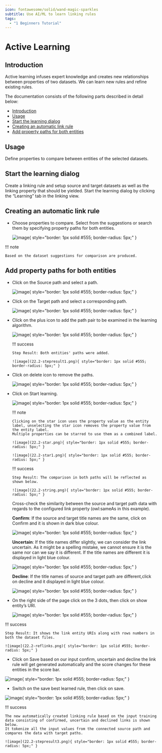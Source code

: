 ```yaml
---
icon: fontawesome/solid/wand-magic-sparkles
subtitle: Use AI/ML to learn linking rules
tags:
  - "1 Beginners Tutorial"
---
```


# Active Learning

## Introduction

Active learning infuses expert knowledge and creates new relationships between properties of two datasets. We can learn new rules and refine existing rules.

The documentation consists of the following parts described in detail below:

-   [Introduction](#introduction)
-   [Usage](#usage)
-   [Start the learning dialog](#start-the-learning-dialog)
-   [Creating an automatic link rule](#creating-an-automatic-link-rule)
-   [Add property paths for both entities](#add-property-paths-for-both-entities)

## Usage

Define properties to compare between entities of the selected datasets.

## Start the learning dialog

Create a linking rule and setup source and target datasets as well as the linking property that should be yielded.
Start the learning dialog by clicking the “Learning” tab in the linking view.

## Creating an automatic link rule

-   Choose properties to compare.
    Select from the suggestions or search them by specifying property paths for both entities.

    ![image](22.2-Suggestion.png){ style="border: 1px solid #555; border-radius: 5px;" }

!!! note

    Based on the dataset suggestions for comparison are produced.

## Add property paths for both entities

-   Click on the Source path and select a path.

    ![image](22.2-Sourcepath.png){ style="border: 1px solid #555; border-radius: 5px;" }

-   Click on the Target path and select a corresponding path.

    ![image](22.2-targetpath.png){ style="border: 1px solid #555; border-radius: 5px;" }

-   Click on the plus icon to add the path pair to be examined in the learning algorithm.

    ![image](22.2-plusicon.png){ style="border: 1px solid #555; border-radius: 5px;" }

    !!! success

        Step Result: Both entities' paths were added.

        ![image](22.2-stepresult1.png){ style="border: 1px solid #555; border-radius: 5px;" }

-   Click on delete icon to remove the paths.

     ![image](22.2-delete.png){ style="border: 1px solid #555; border-radius: 5px;" }

-   Click on Start learning.

    ![image](22.2-startlearning.png){ style="border: 1px solid #555; border-radius: 5px;" }

    !!! note

        Clicking on the star icon uses the property value as the entity label, unselecting the star icon removes the property value from the entity label.
        Multiple properties can be starred to use them as a combined label.

        ![image](22.2-star.png){ style="border: 1px solid #555; border-radius: 5px;" }

        ![image](22.2-star1.png){ style="border: 1px solid #555; border-radius: 5px;" }

    !!! success

        Step Result: The comparison in both paths will be reflected as shown below.

        ![image](22.2-string.png){ style="border: 1px solid #555; border-radius: 5px;" }

    Cross-check the similarity between the source and target path data with regards to the configured link property (owl:sameAs in this example).

    **Confirm**: If the source and target title names are the same, click on Confirm and it is shown in dark blue colour.

    ![image](22.2-confirm.png){ style="border: 1px solid #555; border-radius: 5px;" }

    **Uncertain**: If the title names differ slightly, we can consider the link uncertain.
    As it might be a spelling mistake, we cannot ensure it is the same nor can we say it is different.
    If the title names are different it is displayed in light blue colour.

    ![image](22.2-decline.png){ style="border: 1px solid #555; border-radius: 5px;" }

    **Decline**: If the title names of source and target path are different,click on decline and it displayed in light blue colour.

    ![image](22.2-decline.png){ style="border: 1px solid #555; border-radius: 5px;" }

-   On the right side of the page click on the 3 dots, then click on show entity’s URI.

    ![image](22.2-uri.png){ style="border: 1px solid #555; border-radius: 5px;" }

!!! success

    Step Result: It shows the link entity URIs along with rows numbers in both the dataset files.

    ![image](22.2-reflinks.png){ style="border: 1px solid #555; border-radius: 5px;" }

-   Click on Save based on our input confirm, uncertain and decline the link rule will get generated automatically and the score changes for these entities in the score bar.

![image](22.2-save.png){ style="border: 1px solid #555; border-radius: 5px;" }

-   Switch on the save best learned rule, then click on save.

![image](22.2-stepresult2.png){ style="border: 1px solid #555; border-radius: 5px;" }

!!! success

    The new automatically created linking rule based on the input training data consisting of confirmed, uncertain and declined links is shown below.
    It tokenize all the input values from the connected source path and compares the data with target paths.

    ![image](22.2-stepresult3.png){ style="border: 1px solid #555; border-radius: 5px;" }
